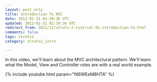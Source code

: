 ```yaml
---           
layout: post_only
title: Introduction To MVC
date: 2012-01-31 02:39:36 UTC
updated: 2012-01-31 02:39:36 UTC
redirect_from: 2011/12/struts-2-tutorial-01-introduction-to.html
comments: false
tags: struts2
category: struts2_intro

---
```


In this video, we'll learn about the MVC architectural pattern. We'll learn what the Model, View and Controller roles are with a real world example.

{% include youtube.html param="f46WEeM8HTA" %}